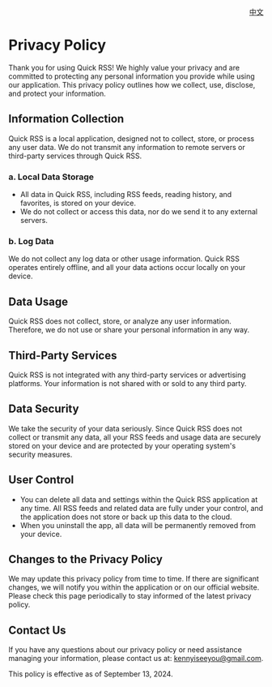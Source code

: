 <p align="right">
  <a href="./privacy-policy.zh.md">中文</a>
</p>
<!--rehype:style=float: right; bottom: -36px; position: relative;-->

Privacy Policy
===

Thank you for using Quick RSS! We highly value your privacy and are committed to protecting any personal information you provide while using our application. This privacy policy outlines how we collect, use, disclose, and protect your information.

## Information Collection

Quick RSS is a local application, designed not to collect, store, or process any user data. We do not transmit any information to remote servers or third-party services through Quick RSS.

### a. **Local Data Storage**
- All data in Quick RSS, including RSS feeds, reading history, and favorites, is stored on your device.
- We do not collect or access this data, nor do we send it to any external servers.

### b. **Log Data**
We do not collect any log data or other usage information. Quick RSS operates entirely offline, and all your data actions occur locally on your device.

## Data Usage

Quick RSS does not collect, store, or analyze any user information. Therefore, we do not use or share your personal information in any way.

## Third-Party Services

Quick RSS is not integrated with any third-party services or advertising platforms. Your information is not shared with or sold to any third party.

## Data Security

We take the security of your data seriously. Since Quick RSS does not collect or transmit any data, all your RSS feeds and usage data are securely stored on your device and are protected by your operating system's security measures.

## User Control

- You can delete all data and settings within the Quick RSS application at any time. All RSS feeds and related data are fully under your control, and the application does not store or back up this data to the cloud.
- When you uninstall the app, all data will be permanently removed from your device.

## Changes to the Privacy Policy

We may update this privacy policy from time to time. If there are significant changes, we will notify you within the application or on our official website. Please check this page periodically to stay informed of the latest privacy policy.

## Contact Us

If you have any questions about our privacy policy or need assistance managing your information, please contact us at: kennyiseeyou@gmail.com.

This policy is effective as of September 13, 2024.

